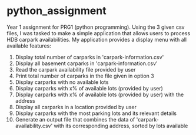 # python_assignment
Year 1 assignment for PRG1 (python programming). Using the 3 given csv files, I was tasked to make a simple application that allows users to process HDB carpark availabilities. My application provides a display menu with all available features:
1. Display total number of carparks in 'carpark-information.csv'
2. Display all basement carparks in 'carpark-information.csv'
3. Read the carpark availability file provided by user
4. Print total number of carparks in the file given in option 3
5. Display carparks with no available lots
6. Display carparks with x% of available lots (provided by user)
7. Display carparks with x% of available lots (provided by user) with the address
8. Display all carparks in a location provided by user
9. Display carparks with the most parking lots and its relevant details
10. Generate an output file that combines the data of 'carpark-availability.csv' with its corresponding address, sorted by lots available
